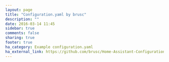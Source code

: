 ```yaml
---
layout: page
title: "Configuration.yaml by brusc"
description: ""
date: 2016-03-14 11:45
sidebar: true
comments: false
sharing: true
footer: true
ha_category: Example configuration.yaml
ha_external_link: https://github.com/brusc/Home-Assistant-Configuration
---
```



